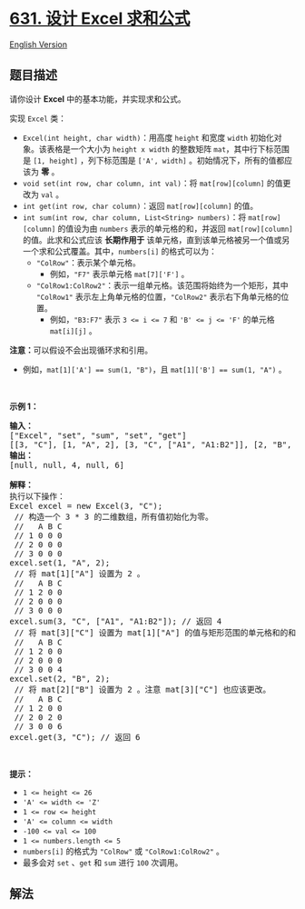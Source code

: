 # [631. 设计 Excel 求和公式](https://leetcode.cn/problems/design-excel-sum-formula)

[English Version](/solution/0600-0699/0631.Design%20Excel%20Sum%20Formula/README_EN.md)

## 题目描述

<!-- 这里写题目描述 -->

<p>请你设计 <strong>Excel</strong> 中的基本功能，并实现求和公式。</p>

<p>实现 <code>Excel</code> 类：</p>

<ul>
	<li><code>Excel(int height, char width)</code>：用高度&nbsp;<code>height</code> 和宽度&nbsp;<code>width</code> 初始化对象。该表格是一个大小为 <code>height x width</code> 的整数矩阵 <code>mat</code>，其中行下标范围是 <code>[1, height]</code> ，列下标范围是 <code>['A', width]</code> 。初始情况下，所有的值都应该为 <strong>零</strong> 。</li>
	<li><code>void set(int row, char column, int val)</code>：将 <code>mat[row][column]</code> 的值更改为 <code>val</code> 。</li>
	<li><code>int get(int row, char column)</code>：返回 <code>mat[row][column]</code> 的值。</li>
	<li><code>int sum(int row, char column, List&lt;String&gt; numbers)</code>：将 <code>mat[row][column]</code> 的值设为由 <code>numbers</code> 表示的单元格的和，并返回 <code>mat[row][column]</code> 的值。此求和公式应该 <strong>长期作用于</strong> 该单元格，直到该单元格被另一个值或另一个求和公式覆盖。其中，<code>numbers[i]</code> 的格式可以为：
	<ul>
		<li><code>"ColRow"</code>：表示某个单元格。
		<ul>
			<li>例如，<code>"F7"</code> 表示单元格 <code>mat[7]['F']</code> 。</li>
		</ul>
		</li>
		<li><code>"ColRow1:ColRow2"</code>：表示一组单元格。该范围将始终为一个矩形，其中 <code>"ColRow1"</code> 表示左上角单元格的位置，<code>"ColRow2"</code> 表示右下角单元格的位置。
		<ul>
			<li>例如，<code>"B3:F7"</code> 表示 <code>3 &lt;= i &lt;= 7</code> 和 <code>'B' &lt;= j &lt;= 'F'</code> 的单元格 <code>mat[i][j]</code> 。</li>
		</ul>
		</li>
	</ul>
	</li>
</ul>

<p><strong>注意：</strong>可以假设不会出现循环求和引用。</p>

<ul>
	<li>例如，<code>mat[1]['A'] == sum(1, "B")</code>，且 <code>mat[1]['B'] == sum(1, "A")</code> 。</li>
</ul>

<p>&nbsp;</p>

<p><strong>示例 1：</strong></p>

<pre>
<strong>输入：
</strong>["Excel", "set", "sum", "set", "get"]
[[3, "C"], [1, "A", 2], [3, "C", ["A1", "A1:B2"]], [2, "B", 2], [3, "C"]]
<strong>输出：</strong>
[null, null, 4, null, 6]

<strong>解释：</strong>
执行以下操作：
Excel excel = new Excel(3, "C");
 // 构造一个 3 * 3 的二维数组，所有值初始化为零。
 //   A B C
 // 1 0 0 0
 // 2 0 0 0
 // 3 0 0 0
excel.set(1, "A", 2);
 // 将 mat[1]["A"] 设置为 2 。
 //   A B C
 // 1 2 0 0
 // 2 0 0 0
 // 3 0 0 0
excel.sum(3, "C", ["A1", "A1:B2"]); // 返回 4
 // 将 mat[3]["C"] 设置为 mat[1]["A"] 的值与矩形范围的单元格和的和，该范围的左上角单元格位置为 mat[1]["A"] ，右下角单元格位置为 mat[2]["B"] 。
 //   A B C
 // 1 2 0 0
 // 2 0 0 0
 // 3 0 0 4
excel.set(2, "B", 2);
 // 将 mat[2]["B"] 设置为 2 。注意 mat[3]["C"] 也应该更改。
 //   A B C
 // 1 2 0 0
 // 2 0 2 0
 // 3 0 0 6
excel.get(3, "C"); // 返回 6
</pre>

<p>&nbsp;</p>

<p><strong>提示：</strong></p>

<ul>
	<li><code>1 &lt;= height &lt;= 26</code></li>
	<li><code>'A' &lt;= width &lt;= 'Z'</code></li>
	<li><code>1 &lt;= row &lt;= height</code></li>
	<li><code>'A' &lt;= column &lt;= width</code></li>
	<li><code>-100 &lt;= val &lt;= 100</code></li>
	<li><code>1 &lt;= numbers.length &lt;= 5</code></li>
	<li><code>numbers[i]</code> 的格式为 <code>"ColRow"</code> 或 <code>"ColRow1:ColRow2"</code> 。</li>
	<li>最多会对 <code>set</code> 、<code>get</code> 和 <code>sum</code> 进行 <code>100</code> 次调用。</li>
</ul>

## 解法

<!-- end -->
